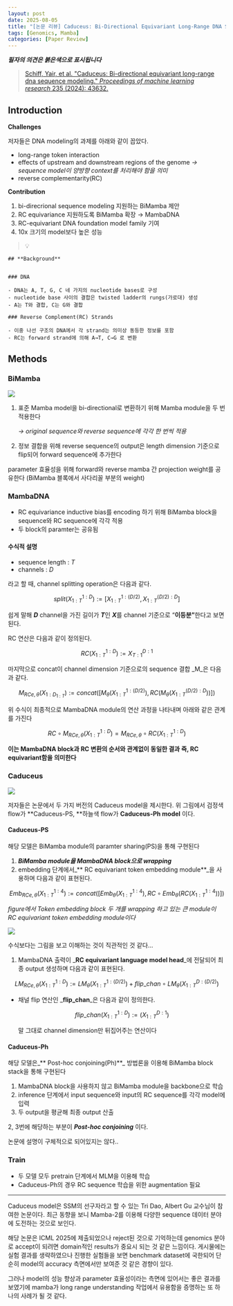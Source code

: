 ```yaml
---
layout: post
date: 2025-08-05
title: "[논문 리뷰] Caduceus: Bi-Directional Equivariant Long-Range DNA Sequence Modeling"
tags: [Genomics, Mamba]
categories: [Paper Review]
---
```


<span class="notion-red">_**필자의 의견은 붉은색으로 표시됩니다**_</span>


> [Schiff, Yair, et al. "Caduceus: Bi-directional equivariant long-range dna sequence modeling." ](https://pmc.ncbi.nlm.nih.gov/articles/PMC12189541/)[_Proceedings of machine learning research_](https://pmc.ncbi.nlm.nih.gov/articles/PMC12189541/)[ 235 (2024): 43632.](https://pmc.ncbi.nlm.nih.gov/articles/PMC12189541/)



## Introduction


**Challenges**


저자들은 DNA modeling의 과제를 아래와 같이 꼽았다.

- long-range token interaction
- effects of upstream and downstream regions of the genome 
_→ sequence model이 양방향 context를 처리해야 함을 의미_
- reverse complementarity(RC)

**Contribution**

1. bi-direcrional sequence modeling 지원하는 BiMamba 제안
1. RC equivariance 지원하도록 BiMamba 확장 → MambaDNA
1. RC-equivariant DNA foundation model family 기여
1. 10x 크기의 model보다 높은 성능

> 💡 


	## **Background**


	### DNA

	- DNA는 A, T, G, C 네 가지의 nucleotide bases로 구성
	- nucleotide base 사이의 결합은 twisted ladder의 rungs(가로대) 생성
	- A는 T와 결합, C는 G와 결합

	### Reverse Complement(RC) Strands

	- 이중 나선 구조의 DNA에서 각 strand는 의미상 동등한 정보를 포함
	- RC는 forward strand에 의해 A→T, C→G 로 변환


## Methods



### BiMamba


![](https://prod-files-secure.s3.us-west-2.amazonaws.com/542b861c-36a8-4051-84e5-8804b6728dba/2c247d59-7815-4980-99f0-8f0d21f445a7/image.png?X-Amz-Algorithm=AWS4-HMAC-SHA256&X-Amz-Content-Sha256=UNSIGNED-PAYLOAD&X-Amz-Credential=ASIAZI2LB466UYNJ6E74%2F20250909%2Fus-west-2%2Fs3%2Faws4_request&X-Amz-Date=20250909T132312Z&X-Amz-Expires=3600&X-Amz-Security-Token=IQoJb3JpZ2luX2VjEG0aCXVzLXdlc3QtMiJGMEQCICgRJ6XUwt2LFkVFNrKzvNPOLWrPsydZkR0q0YlPzojVAiBXCtPgKTjv%2FPj1xhXJYwWSMP6VsNYFyxAwDPuKWQt4dCqIBAjW%2F%2F%2F%2F%2F%2F%2F%2F%2F%2F8BEAAaDDYzNzQyMzE4MzgwNSIM2948JVCyRDlZT4cSKtwDEn8maqWOjrvGw32OmuQlCotuFmQ%2F4gapfB2kljbzVReqtHSwyh8fAWWPEvWWeXUO9USTg%2FCSCkRmt8PuHkcYAqnrcEDNdBu1GuY9ofzDAhsG%2B6tfps6jqGSmVIHrp%2FfQCiEd2ZSIpuce0SAYbfPOR7dofC8Axsm0f%2F4r3C%2FV30wA3ZrCXcPCOapS8s9hMah7S2jIU7flRLRmf70bde2riqVoQglvJew3n4DBQZDw71mh76ZSgfeXSE8uMyGriZ7Hi4ISBDw8CNV7Je52p%2FCfgE6VxKz21fYHDvSGBdAvLhBJ6PwM%2FIRO1lsO%2BWGUJVmgopHc9A2Cy0njx37nJhlykRD9KZZ1AOeMJYX7GySJDyHHHafcFAJzzYx7sbCFp44A1IqZqeIqZonckD1gpUnylVjyqYQYxgTz3qWdPTddorl1Je4ozcCqrb750LdUXwN3h7Xo85nBsf0UbwqiISEvnZR6YOfmg7njBwmmVr5qFIxE%2FBbFcKJxL71EL6nd%2BT7q%2FBRS6%2B%2BLPeo0Z0weANf8V9lhT0sQj1daWbqWLBhTYx4ZjlEqLHnKPwWEevbMDTp2Pnua%2BOtTU3HyzSUXK%2BjMQYdfgaZ20PZ3hAwcFEYDd8X8pb43IoykqJI7fDAw8riAxgY6pgFYmM%2BRtAtMZlPPUi3d%2BzlH%2FRQXrFLL5kKXuM3DjGP8WcIABpSGsdjzplGj%2FNNoyOdCEZnFMJh5v8OJ%2BWD09U4TklFJo4u61pxR1wg9uxco%2FXeC6GYCPbNVkWzLaSpOagtWsEezElbHhUoHbQTYZ3gLHjD%2BBzRwS1kfkLzkRL4DiScSiJtvccF3LiM%2B%2F%2FSgcLNLIFMqv%2Bh6hX35S7YYW0CfVdsZPBHH&X-Amz-Signature=f5cd1d2ae2d9be56420918783e490c2bc976291d33dadef9c71e60052b81b7ae&X-Amz-SignedHeaders=host&x-amz-checksum-mode=ENABLED&x-id=GetObject)

1. 표준 Mamba model을 bi-directional로 변환하기 위해 Mamba module을 두 번 적용한다

	_→ original sequence와 reverse sequence에 각각 한 번씩 적용_

1. 정보 결합을 위해 reverse sequence의 output은 length dimension 기준으로 flip되어 forward sequence에 추가한다

parameter 효율성을 위해 forward와 reverse mamba 간 projection weight를 공유한다 (BiMamba 블록에서 사다리꼴 부분의 weight)



### MambaDNA

- RC equivariance inductive bias를 encoding 하기 위해 BiMamba block을 sequence와 RC sequence에 각각 적용
- 두 block의 paramter는 공유됨


#### 수식적 설명

- sequence length : _T_
- channels : _D_

라고 할 때,  channel splitting operation은 다음과 같다.


$$
split(X^{1:D}_{1:T}):=[X^{1:(D/2)}_{1:T},X^{(D/2):D}_{1:T}]
$$


<span class="notion-red">쉽게 말해 </span><span class="notion-red">_**D**_</span><span class="notion-red"> channel을 가진 길이가 </span><span class="notion-red">_**T**_</span><span class="notion-red">인 </span><span class="notion-red">_**X**_</span><span class="notion-red">를 channel 기준으로 “</span><span class="notion-red">**이등분”**</span><span class="notion-red">한다고 보면 된다.</span>


RC 연산은 다음과 같이 정의된다.


$$
RC(X^{1:D}_{1:T}):=X^{D:1}_{T:1}
$$


마지막으로 concat이 channel dimension 기준으로의 sequence 결합 _M_은 다음과 같다.


$$
M_{RCe,\theta}(X_{1:D_{1:T}}):=concat([M_{\theta}(X^{1:(D/2)}_{1:T}),RC(M_{\theta}(X^{(D/2):D}_{1:T}))])
$$


위 수식이 최종적으로 MambaDNA module의 연산 과정을 나타내며 아래와 같은 관계를 가진다


$$
RC\circ M_{RCe,\theta}(X^{1:D}_{1:T}) = M_{RCe,\theta} \circ RC(X^{1:D}_{1:T})
$$


**이는 MambaDNA block과 RC 변환의 순서와 관계없이 동일한 결과 즉, RC equivariant함을 의미한다**



### Caduceus


![](https://prod-files-secure.s3.us-west-2.amazonaws.com/542b861c-36a8-4051-84e5-8804b6728dba/f94a60d7-8145-473b-aef9-7c68d3ec604a/image.png?X-Amz-Algorithm=AWS4-HMAC-SHA256&X-Amz-Content-Sha256=UNSIGNED-PAYLOAD&X-Amz-Credential=ASIAZI2LB466UYNJ6E74%2F20250909%2Fus-west-2%2Fs3%2Faws4_request&X-Amz-Date=20250909T132312Z&X-Amz-Expires=3600&X-Amz-Security-Token=IQoJb3JpZ2luX2VjEG0aCXVzLXdlc3QtMiJGMEQCICgRJ6XUwt2LFkVFNrKzvNPOLWrPsydZkR0q0YlPzojVAiBXCtPgKTjv%2FPj1xhXJYwWSMP6VsNYFyxAwDPuKWQt4dCqIBAjW%2F%2F%2F%2F%2F%2F%2F%2F%2F%2F8BEAAaDDYzNzQyMzE4MzgwNSIM2948JVCyRDlZT4cSKtwDEn8maqWOjrvGw32OmuQlCotuFmQ%2F4gapfB2kljbzVReqtHSwyh8fAWWPEvWWeXUO9USTg%2FCSCkRmt8PuHkcYAqnrcEDNdBu1GuY9ofzDAhsG%2B6tfps6jqGSmVIHrp%2FfQCiEd2ZSIpuce0SAYbfPOR7dofC8Axsm0f%2F4r3C%2FV30wA3ZrCXcPCOapS8s9hMah7S2jIU7flRLRmf70bde2riqVoQglvJew3n4DBQZDw71mh76ZSgfeXSE8uMyGriZ7Hi4ISBDw8CNV7Je52p%2FCfgE6VxKz21fYHDvSGBdAvLhBJ6PwM%2FIRO1lsO%2BWGUJVmgopHc9A2Cy0njx37nJhlykRD9KZZ1AOeMJYX7GySJDyHHHafcFAJzzYx7sbCFp44A1IqZqeIqZonckD1gpUnylVjyqYQYxgTz3qWdPTddorl1Je4ozcCqrb750LdUXwN3h7Xo85nBsf0UbwqiISEvnZR6YOfmg7njBwmmVr5qFIxE%2FBbFcKJxL71EL6nd%2BT7q%2FBRS6%2B%2BLPeo0Z0weANf8V9lhT0sQj1daWbqWLBhTYx4ZjlEqLHnKPwWEevbMDTp2Pnua%2BOtTU3HyzSUXK%2BjMQYdfgaZ20PZ3hAwcFEYDd8X8pb43IoykqJI7fDAw8riAxgY6pgFYmM%2BRtAtMZlPPUi3d%2BzlH%2FRQXrFLL5kKXuM3DjGP8WcIABpSGsdjzplGj%2FNNoyOdCEZnFMJh5v8OJ%2BWD09U4TklFJo4u61pxR1wg9uxco%2FXeC6GYCPbNVkWzLaSpOagtWsEezElbHhUoHbQTYZ3gLHjD%2BBzRwS1kfkLzkRL4DiScSiJtvccF3LiM%2B%2F%2FSgcLNLIFMqv%2Bh6hX35S7YYW0CfVdsZPBHH&X-Amz-Signature=4bcbdd0727ac85981304e749d0cb8afeb7cf1704fb303c88a160d47c482125a2&X-Amz-SignedHeaders=host&x-amz-checksum-mode=ENABLED&x-id=GetObject)


저자들은 논문에서 두 가지 버전의 Caduceus model을 제시한다. 위 그림에서 검정색 flow가 **Caduceus-PS, **하늘색 flow가 **Caduceus-Ph model** 이다.



#### Caduceus-PS


해당 모델은 BiMamba module의 paramter sharing(PS)을 통해 구현된다

1. _**BiMamba module을 MambaDNA block으로 wrapping**_
1. embedding 단계에서_** RC equivariant token embedding module**_을 사용하며 다음과 같이 표현된다.

$$
Emb_{RCe,\theta}(X^{1:4}_{1:T}):=concat([Emb_{\theta}(X^{1:4}_{1:T}),RC \circ Emb_{\theta}(RC(X^{1:4}_{1:T}))])
$$


_figure에서 Token embedding block 두 개를 wrapping 하고 있는 큰 module이 RC equivariant token embedding module이다_


![](https://prod-files-secure.s3.us-west-2.amazonaws.com/542b861c-36a8-4051-84e5-8804b6728dba/b175e4da-71eb-4e91-8c23-a06dabe673c9/image.png?X-Amz-Algorithm=AWS4-HMAC-SHA256&X-Amz-Content-Sha256=UNSIGNED-PAYLOAD&X-Amz-Credential=ASIAZI2LB466UYNJ6E74%2F20250909%2Fus-west-2%2Fs3%2Faws4_request&X-Amz-Date=20250909T132313Z&X-Amz-Expires=3600&X-Amz-Security-Token=IQoJb3JpZ2luX2VjEG0aCXVzLXdlc3QtMiJGMEQCICgRJ6XUwt2LFkVFNrKzvNPOLWrPsydZkR0q0YlPzojVAiBXCtPgKTjv%2FPj1xhXJYwWSMP6VsNYFyxAwDPuKWQt4dCqIBAjW%2F%2F%2F%2F%2F%2F%2F%2F%2F%2F8BEAAaDDYzNzQyMzE4MzgwNSIM2948JVCyRDlZT4cSKtwDEn8maqWOjrvGw32OmuQlCotuFmQ%2F4gapfB2kljbzVReqtHSwyh8fAWWPEvWWeXUO9USTg%2FCSCkRmt8PuHkcYAqnrcEDNdBu1GuY9ofzDAhsG%2B6tfps6jqGSmVIHrp%2FfQCiEd2ZSIpuce0SAYbfPOR7dofC8Axsm0f%2F4r3C%2FV30wA3ZrCXcPCOapS8s9hMah7S2jIU7flRLRmf70bde2riqVoQglvJew3n4DBQZDw71mh76ZSgfeXSE8uMyGriZ7Hi4ISBDw8CNV7Je52p%2FCfgE6VxKz21fYHDvSGBdAvLhBJ6PwM%2FIRO1lsO%2BWGUJVmgopHc9A2Cy0njx37nJhlykRD9KZZ1AOeMJYX7GySJDyHHHafcFAJzzYx7sbCFp44A1IqZqeIqZonckD1gpUnylVjyqYQYxgTz3qWdPTddorl1Je4ozcCqrb750LdUXwN3h7Xo85nBsf0UbwqiISEvnZR6YOfmg7njBwmmVr5qFIxE%2FBbFcKJxL71EL6nd%2BT7q%2FBRS6%2B%2BLPeo0Z0weANf8V9lhT0sQj1daWbqWLBhTYx4ZjlEqLHnKPwWEevbMDTp2Pnua%2BOtTU3HyzSUXK%2BjMQYdfgaZ20PZ3hAwcFEYDd8X8pb43IoykqJI7fDAw8riAxgY6pgFYmM%2BRtAtMZlPPUi3d%2BzlH%2FRQXrFLL5kKXuM3DjGP8WcIABpSGsdjzplGj%2FNNoyOdCEZnFMJh5v8OJ%2BWD09U4TklFJo4u61pxR1wg9uxco%2FXeC6GYCPbNVkWzLaSpOagtWsEezElbHhUoHbQTYZ3gLHjD%2BBzRwS1kfkLzkRL4DiScSiJtvccF3LiM%2B%2F%2FSgcLNLIFMqv%2Bh6hX35S7YYW0CfVdsZPBHH&X-Amz-Signature=9a9b95248131f8fd55725e4f27351c0e011e14c8f6f579eff5c7a495e14e37f9&X-Amz-SignedHeaders=host&x-amz-checksum-mode=ENABLED&x-id=GetObject)


<span class="notion-red">수식보다는 그림을 보고 이해하는 것이 직관적인 것 같다…</span>

1. MambaDNA 출력이 _**RC equivariant language model head**_에 전달되어 최종 output 생성하며 다음과 같이 표현된다.

$$
LM_{RCe,\theta}(X^{1:D}_{1:T}):= LM_{\theta}(X^{1:(D/2)}_{1:T})+flip\_chan\circ LM_{\theta}(X^{D:(D/2)}_{1:T})
$$

- 채널 flip 연산인 _**flip\_chan**_은 다음과 같이 정의한다.

	$$
	flip\_chan(X^{1:D}_{1:T}):=(X^{D:1}_{1:T})
	$$


	말 그대로 channel dimension만 뒤집어주는 연산이다



#### Caduceus-Ph


해당 모델은_** Post-hoc conjoining(Ph)**_ 방법론을 이용해 BiMamba block stack을 통해 구현된다

1. MambaDNA block을 사용하지 않고 BiMamba module을 backbone으로 학습
1. inference 단계에서 input sequence와 input의 RC sequence를 각각 model에 입력
1. 두 output을 평균해 최종 output 산출

2, 3번에 해당하는 부분이 _**Post-hoc conjoining**_ 이다.


<span class="notion-red">논문에 설명이 구체적으로 되어있지는 않다..</span>



### Train

- 두 모델 모두 pretrain 단계에서 MLM을 이용해 학습
- Caduceus-Ph의 경우 RC sequence 학습을 위한 augmentation 필요

---


<span class="notion-red">Caduceus model은 SSM의 선구자라고 할 수 있는 Tri Dao, Albert Gu 교수님이 참여한 논문이다. 최근 동향을 보니 Mamba-2를 이용해 다양한 sequence 데이터 분야에 도전하는 것으로 보인다.</span>


<span class="notion-red">해당 논문은 ICML 2025에 제출되었으나 reject된 것으로 기억하는데 genomics 분야로 accept이 되려면 domain적인 results가 중요시 되는 것 같은 느낌이다. 게시물에는 실험 결과를 생략하였으나 진행한 실험들을 보면 benchmark dataset에 국한되어 단순히 model의 accuracy 측면에서만 보여준 것 같은 경향이 있다.</span>


<span class="notion-red">그러나 model의 성능 향상과 parameter 효율성이라는 측면에 있어서는 좋은 결과를 보였기에 mamba가 long range understanding 작업에서 유용함을 증명하는 또 하나의 사례가 될 것 같다.</span>

